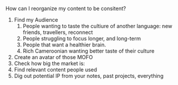 How can I reorganize my content to be consitent? 

1. Find my Audience
	1. People wanting to taste the cultiure of another language: new friends, travellers, reconnect
	2. People struggling to focus longer, and long-term
	3.  People that want a healthier brain. 
	4. Rich Cameroonian wanting better taste of their culture
2. Create an avatar of those MOFO
3. Check how big the market is: 
4. Find relevant content people used
5. Dig out potential IP from your notes, past projects, everything